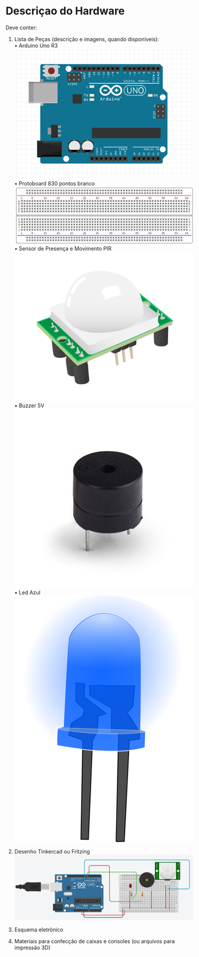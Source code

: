 # Descriçao do Hardware

Deve conter:

1) Lista de Peças (descrição e imagens, quando disponíveis):<br />
•	Arduino Uno R3<br />
![picture](imagens/arduino.png)
•	Protoboard 830 pontos branco<br />
![picture](imagens/protoboard.png)
•	Sensor de Presença e Movimento PIR<br />
![picture](imagens/pir.png)
•	Buzzer 5V<br />
![picture](imagens/buzzer.png)
•	Led Azul<br />
![picture](imagens/led_azul.png)

2) Desenho Tinkercad ou Fritzing
![picture](imagens/circuito_tinkercad.png)

3) Esquema eletrônico

4) Materiais para confecção de caixas e consoles (ou arquivos para impressão 3D)
